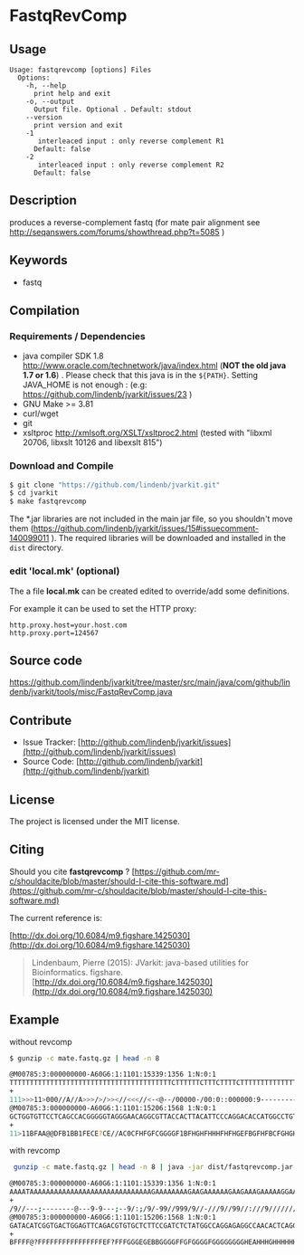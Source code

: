 # FastqRevComp


## Usage

```
Usage: fastqrevcomp [options] Files
  Options:
    -h, --help
      print help and exit
    -o, --output
      Output file. Optional . Default: stdout
    --version
      print version and exit
    -1
       interleaced input : only reverse complement R1
      Default: false
    -2
       interleaced input : only reverse complement R2
      Default: false

```


## Description

produces a reverse-complement fastq (for mate pair alignment see http://seqanswers.com/forums/showthread.php?t=5085 )


## Keywords

 * fastq


## Compilation

### Requirements / Dependencies

* java compiler SDK 1.8 http://www.oracle.com/technetwork/java/index.html (**NOT the old java 1.7 or 1.6**) . Please check that this java is in the `${PATH}`. Setting JAVA_HOME is not enough : (e.g: https://github.com/lindenb/jvarkit/issues/23 )
* GNU Make >= 3.81
* curl/wget
* git
* xsltproc http://xmlsoft.org/XSLT/xsltproc2.html (tested with "libxml 20706, libxslt 10126 and libexslt 815")


### Download and Compile

```bash
$ git clone "https://github.com/lindenb/jvarkit.git"
$ cd jvarkit
$ make fastqrevcomp
```

The *.jar libraries are not included in the main jar file, so you shouldn't move them (https://github.com/lindenb/jvarkit/issues/15#issuecomment-140099011 ).
The required libraries will be downloaded and installed in the `dist` directory.

### edit 'local.mk' (optional)

The a file **local.mk** can be created edited to override/add some definitions.

For example it can be used to set the HTTP proxy:

```
http.proxy.host=your.host.com
http.proxy.port=124567
```
## Source code 

[https://github.com/lindenb/jvarkit/tree/master/src/main/java/com/github/lindenb/jvarkit/tools/misc/FastqRevComp.java
](https://github.com/lindenb/jvarkit/tree/master/src/main/java/com/github/lindenb/jvarkit/tools/misc/FastqRevComp.java
)
## Contribute

- Issue Tracker: [http://github.com/lindenb/jvarkit/issues](http://github.com/lindenb/jvarkit/issues)
- Source Code: [http://github.com/lindenb/jvarkit](http://github.com/lindenb/jvarkit)

## License

The project is licensed under the MIT license.

## Citing

Should you cite **fastqrevcomp** ? [https://github.com/mr-c/shouldacite/blob/master/should-I-cite-this-software.md](https://github.com/mr-c/shouldacite/blob/master/should-I-cite-this-software.md)

The current reference is:

[http://dx.doi.org/10.6084/m9.figshare.1425030](http://dx.doi.org/10.6084/m9.figshare.1425030)

> Lindenbaum, Pierre (2015): JVarkit: java-based utilities for Bioinformatics. figshare.
> [http://dx.doi.org/10.6084/m9.figshare.1425030](http://dx.doi.org/10.6084/m9.figshare.1425030)

 
## Example


without revcomp
```bash
$ gunzip -c mate.fastq.gz | head -n 8

@M00785:3:000000000-A60G6:1:1101:15339:1356 1:N:0:1
TTTTTTTTTTTTTTTTTTTTTTTTTTTTTTTTTTTTTTTTCTTTTTTCTTTCTTTTCTTTTTTTTTTTTTTCTTTTTTTTTTTTTTCTTTTTTTTTTTTCTTTTTTTTTTTTTTTTTTTCTTTTTTTTCTTTCTTTCTTTTTTTTTTCTCTCTCTTTTTTTTTCTTTCTTTTTTTCCTTTTTCCTTTTTCTTTCTTCTTTTTTCTTCTTTTTTTTCTTTTTTTTTTTTTTTTTTTTTTTTTTTTTTATTTT
+
111>>>11>000//A//A>>>/>/>><//<<<//<-<@--/00000-/00:0::000000:9---------//9///--9------//9/99-9----9//////-----9-----9--///9/99-;/99//////99/;/-99--/////////9;9---9//9///;;//-9////////////9///://99//9///-//9/999//99-/9/;:/9--;---9-9---@--------;---//9/
@M00785:3:000000000-A60G6:1:1101:15206:1568 1:N:0:1
GCTGGTGTTCCTCAGCCACGGGGGTAGGGAACAGGCGTTACCACTTACATTCCCAGGACACCATGGCCTGTCTCTTATACACATCTAGATGTGTATAAGAGACAGGGTAACTACAATGGACCCCTTGCAGCCTGGAAGGGCCAGCAGTTCACTTTTCCAAGAGCAGCCGTGCATTCTGCACCTGAGTGTTGGCCTCTCCTGGCCATAGAGATCGGAAGAGCACACGTCTGAACTCCAGTCACCGATGTATC
+
11>11BFAA@@DFB1BB1FECE?CE//AC0CFHFGFCGGGGF1BFHGHFHHHFHFHGEFBGFHFBCFGHGHFGEFGBGFGFHFHHHFE2F2F1FFHFFFHGEGB0AEHHEHHHFFFGBFFGHGGGHHFFHFFG0/0CHGGGGGHGHHHGHGHHHHHHHHHHGHGHGHHGGCGHHHHHHHHHHHHHHGHHHAEHGGGGGGGGFGGGGFGFFGGGGBBEGEGGGFFF?FEFFFFFFFFFFFFFFFF?@FFFFB
```
with revcomp
```bash
 gunzip -c mate.fastq.gz | head -n 8 | java -jar dist/fastqrevcomp.jar

@M00785:3:000000000-A60G6:1:1101:15339:1356 1:N:0:1
AAAATAAAAAAAAAAAAAAAAAAAAAAAAAAAAAAGAAAAAAAAGAAGAAAAAAGAAGAAAGAAAAAGGAAAAAGGAAAAAAAGAAAGAAAAAAAAAGAGAGAGAAAAAAAAAAGAAAGAAAGAAAAAAAAGAAAAAAAAAAAAAAAAAAAGAAAAAAAAAAAAGAAAAAAAAAAAAAAGAAAAAAAAAAAAAAGAAAAGAAAGAAAAAAGAAAAAAAAAAAAAAAAAAAAAAAAAAAAAAAAAAAAAAAA
+
/9//---;--------@---9-9---;--9/:;/9/-99//999/9//-///9//99//:///9////////////9-//;;///9//9---9;9/////////--99-/;/99//////99/;-99/9///--9-----9-----//////9----9-99/9//------9--///9//---------9:000000::0:00/-00000/--@<-<//<<<//<>>/>/>>>A//A//000>11>>>111
@M00785:3:000000000-A60G6:1:1101:15206:1568 1:N:0:1
GATACATCGGTGACTGGAGTTCAGACGTGTGCTCTTCCGATCTCTATGGCCAGGAGAGGCCAACACTCAGGTGCAGAATGCACGGCTGCTCTTGGAAAAGTGAACTGCTGGCCCTTCCAGGCTGCAAGGGGTCCATTGTAGTTACCCTGTCTCTTATACACATCTAGATGTGTATAAGAGACAGGCCATGGTGTCCTGGGAATGTAAGTGGTAACGCCTGTTCCCTACCCCCGTGGCTGAGGAACACCAGC
+
BFFFF@?FFFFFFFFFFFFFFFFEF?FFFGGGEGEBBGGGGFFGFGGGGFGGGGGGGGHEAHHHGHHHHHHHHHHHHHHGCGGHHGHGHGHHHHHHHHHHGHGHHHGHGGGGGHC0/0GFFHFFHHGGGHGFFBGFFFHHHEHHEA0BGEGHFFFHFF1F2F2EFHHHFHFGFGBGFEGFHGHGFCBFHFGBFEGHFHFHHHFHGHFB1FGGGGCFGFHFC0CA//EC?ECEF1BB1BFD@@AAFB11>11
```


